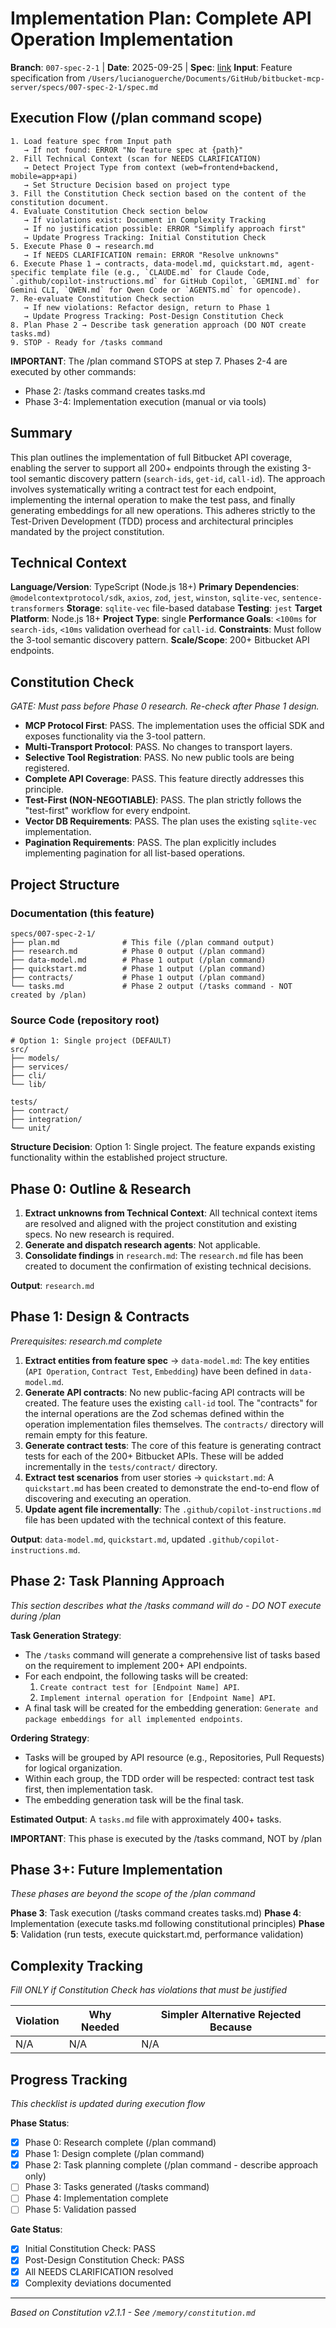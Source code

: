 # Implementation Plan: Complete API Operation Implementation

**Branch**: `007-spec-2-1` | **Date**: 2025-09-25 | **Spec**: [link](./spec.md)
**Input**: Feature specification from `/Users/lucianoguerche/Documents/GitHub/bitbucket-mcp-server/specs/007-spec-2-1/spec.md`

## Execution Flow (/plan command scope)

```
1. Load feature spec from Input path
   → If not found: ERROR "No feature spec at {path}"
2. Fill Technical Context (scan for NEEDS CLARIFICATION)
   → Detect Project Type from context (web=frontend+backend, mobile=app+api)
   → Set Structure Decision based on project type
3. Fill the Constitution Check section based on the content of the constitution document.
4. Evaluate Constitution Check section below
   → If violations exist: Document in Complexity Tracking
   → If no justification possible: ERROR "Simplify approach first"
   → Update Progress Tracking: Initial Constitution Check
5. Execute Phase 0 → research.md
   → If NEEDS CLARIFICATION remain: ERROR "Resolve unknowns"
6. Execute Phase 1 → contracts, data-model.md, quickstart.md, agent-specific template file (e.g., `CLAUDE.md` for Claude Code, `.github/copilot-instructions.md` for GitHub Copilot, `GEMINI.md` for Gemini CLI, `QWEN.md` for Qwen Code or `AGENTS.md` for opencode).
7. Re-evaluate Constitution Check section
   → If new violations: Refactor design, return to Phase 1
   → Update Progress Tracking: Post-Design Constitution Check
8. Plan Phase 2 → Describe task generation approach (DO NOT create tasks.md)
9. STOP - Ready for /tasks command
```

**IMPORTANT**: The /plan command STOPS at step 7. Phases 2-4 are executed by other commands:

- Phase 2: /tasks command creates tasks.md
- Phase 3-4: Implementation execution (manual or via tools)

## Summary

This plan outlines the implementation of full Bitbucket API coverage, enabling the server to support all 200+ endpoints through the existing 3-tool semantic discovery pattern (`search-ids`, `get-id`, `call-id`). The approach involves systematically writing a contract test for each endpoint, implementing the internal operation to make the test pass, and finally generating embeddings for all new operations. This adheres strictly to the Test-Driven Development (TDD) process and architectural principles mandated by the project constitution.

## Technical Context

**Language/Version**: TypeScript (Node.js 18+)
**Primary Dependencies**: `@modelcontextprotocol/sdk`, `axios`, `zod`, `jest`, `winston`, `sqlite-vec`, `sentence-transformers`
**Storage**: `sqlite-vec` file-based database
**Testing**: `jest`
**Target Platform**: Node.js 18+
**Project Type**: single
**Performance Goals**: `<100ms` for `search-ids`, `<10ms` validation overhead for `call-id`.
**Constraints**: Must follow the 3-tool semantic discovery pattern.
**Scale/Scope**: 200+ Bitbucket API endpoints.

## Constitution Check

_GATE: Must pass before Phase 0 research. Re-check after Phase 1 design._

- **MCP Protocol First**: PASS. The implementation uses the official SDK and exposes functionality via the 3-tool pattern.
- **Multi-Transport Protocol**: PASS. No changes to transport layers.
- **Selective Tool Registration**: PASS. No new public tools are being registered.
- **Complete API Coverage**: PASS. This feature directly addresses this principle.
- **Test-First (NON-NEGOTIABLE)**: PASS. The plan strictly follows the "test-first" workflow for every endpoint.
- **Vector DB Requirements**: PASS. The plan uses the existing `sqlite-vec` implementation.
- **Pagination Requirements**: PASS. The plan explicitly includes implementing pagination for all list-based operations.

## Project Structure

### Documentation (this feature)

```
specs/007-spec-2-1/
├── plan.md              # This file (/plan command output)
├── research.md          # Phase 0 output (/plan command)
├── data-model.md        # Phase 1 output (/plan command)
├── quickstart.md        # Phase 1 output (/plan command)
├── contracts/           # Phase 1 output (/plan command)
└── tasks.md             # Phase 2 output (/tasks command - NOT created by /plan)
```

### Source Code (repository root)

```
# Option 1: Single project (DEFAULT)
src/
├── models/
├── services/
├── cli/
└── lib/

tests/
├── contract/
├── integration/
└── unit/
```

**Structure Decision**: Option 1: Single project. The feature expands existing functionality within the established project structure.

## Phase 0: Outline & Research

1. **Extract unknowns from Technical Context**: All technical context items are resolved and aligned with the project constitution and existing specs. No new research is required.
2. **Generate and dispatch research agents**: Not applicable.
3. **Consolidate findings** in `research.md`: The `research.md` file has been created to document the confirmation of existing technical decisions.

**Output**: `research.md`

## Phase 1: Design & Contracts

_Prerequisites: research.md complete_

1. **Extract entities from feature spec** → `data-model.md`: The key entities (`API Operation`, `Contract Test`, `Embedding`) have been defined in `data-model.md`.
2. **Generate API contracts**: No new public-facing API contracts will be created. The feature uses the existing `call-id` tool. The "contracts" for the internal operations are the Zod schemas defined within the operation implementation files themselves. The `contracts/` directory will remain empty for this feature.
3. **Generate contract tests**: The core of this feature is generating contract tests for each of the 200+ Bitbucket APIs. These will be added incrementally in the `tests/contract/` directory.
4. **Extract test scenarios** from user stories → `quickstart.md`: A `quickstart.md` has been created to demonstrate the end-to-end flow of discovering and executing an operation.
5. **Update agent file incrementally**: The `.github/copilot-instructions.md` file has been updated with the technical context of this feature.

**Output**: `data-model.md`, `quickstart.md`, updated `.github/copilot-instructions.md`.

## Phase 2: Task Planning Approach

_This section describes what the /tasks command will do - DO NOT execute during /plan_

**Task Generation Strategy**:

- The `/tasks` command will generate a comprehensive list of tasks based on the requirement to implement 200+ API endpoints.
- For each endpoint, the following tasks will be created:
  1.  `Create contract test for [Endpoint Name] API`.
  2.  `Implement internal operation for [Endpoint Name] API`.
- A final task will be created for the embedding generation: `Generate and package embeddings for all implemented endpoints`.

**Ordering Strategy**:

- Tasks will be grouped by API resource (e.g., Repositories, Pull Requests) for logical organization.
- Within each group, the TDD order will be respected: contract test task first, then implementation task.
- The embedding generation task will be the final task.

**Estimated Output**: A `tasks.md` file with approximately 400+ tasks.

**IMPORTANT**: This phase is executed by the /tasks command, NOT by /plan

## Phase 3+: Future Implementation

_These phases are beyond the scope of the /plan command_

**Phase 3**: Task execution (/tasks command creates tasks.md)
**Phase 4**: Implementation (execute tasks.md following constitutional principles)
**Phase 5**: Validation (run tests, execute quickstart.md, performance validation)

## Complexity Tracking

_Fill ONLY if Constitution Check has violations that must be justified_

| Violation | Why Needed | Simpler Alternative Rejected Because |
| --------- | ---------- | ------------------------------------ |
| N/A       | N/A        | N/A                                  |

## Progress Tracking

_This checklist is updated during execution flow_

**Phase Status**:

- [x] Phase 0: Research complete (/plan command)
- [x] Phase 1: Design complete (/plan command)
- [x] Phase 2: Task planning complete (/plan command - describe approach only)
- [ ] Phase 3: Tasks generated (/tasks command)
- [ ] Phase 4: Implementation complete
- [ ] Phase 5: Validation passed

**Gate Status**:

- [x] Initial Constitution Check: PASS
- [x] Post-Design Constitution Check: PASS
- [x] All NEEDS CLARIFICATION resolved
- [x] Complexity deviations documented

---

_Based on Constitution v2.1.1 - See `/memory/constitution.md`_
